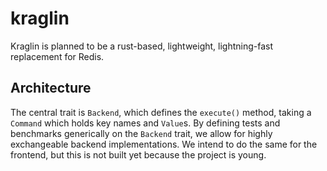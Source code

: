 # kraglin

Kraglin is planned to be a rust-based, lightweight, lightning-fast replacement for Redis.

## Architecture

The central trait is `Backend`, which defines the `execute()` method, taking a `Command` which holds key names and `Value`s. By defining tests and benchmarks generically on the `Backend` trait, we allow for highly exchangeable backend implementations. We intend to do the same for the frontend, but this is not built yet because the project is young.

